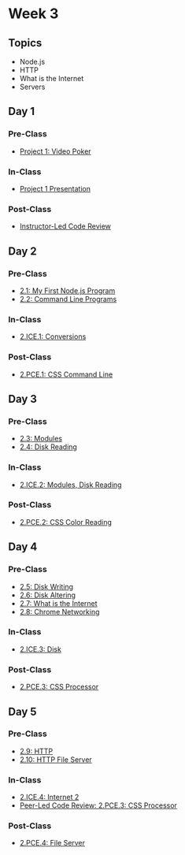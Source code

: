 # Week 3

## Topics

* Node.js
* HTTP
* What is the Internet
* Servers

## Day 1

### Pre-Class

* [Project 1: Video Poker](../../projects/project-1-video-poker.md)

### In-Class

* [Project 1 Presentation](../../projects/project-1-video-poker.md)

### Post-Class

* [Instructor-Led Code Review](../../course-logistics/course-methodology.md#instructor-led-code-review)

## **Day 2**

### Pre-Class

* [2.1: My First Node.js Program](../../2-back-end-basics/2.1-my-first-node-program.md)
* [2.2: Command Line Programs](../../2-back-end-basics/2.2-command-line-programs.md)

### **In-Class**

* [2.ICE.1: Conversions](../../2-back-end-basics/2.ice-in-class-exercises/2.ice.1-conversions.md)

### Post-Class

* [2.PCE.1: CSS Command Line](../../2-back-end-basics/2.pce-post-class-exercises/2.pce.1-css-command-line.md)

## Day 3

### Pre-Class

* [2.3: Modules](../../2-back-end-basics/2.3-modules.md)
* [2.4: Disk Reading](../../2-back-end-basics/2.4-disk-reading.md)

### In-Class

* [2.ICE.2: Modules, Disk Reading](../../2-back-end-basics/2.ice-in-class-exercises/2.ice.2-modules-disk-reading.md)

### Post-Class

* [2.PCE.2: CSS Color Reading](../../2-back-end-basics/2.pce-post-class-exercises/2.pce.2-css-color-reading.md)

## Day 4

### Pre-Class

* [2.5: Disk Writing](../../2-back-end-basics/2.5-disk-writing.md)
* [2.6: Disk Altering](../../2-back-end-basics/2.6-altering-disk-files.md)
* [2.7: What is the Internet](../../2-back-end-basics/2.7-what-is-the-internet.md)
* [2.8: Chrome Networking](../../2-back-end-basics/2.8-chrome-networking.md)

### In-Class

* [2.ICE.3: Disk](../../2-back-end-basics/2.ice-in-class-exercises/2.ice.3-disk.md)

### Post-Class

* [2.PCE.3: CSS Processor](../../2-back-end-basics/2.pce-post-class-exercises/2.pce.3-css-processor.md)

## Day 5

### Pre-Class

* [2.9: HTTP](../../2-back-end-basics/2.9-http.md)
* [2.10: HTTP File Server](../../2-back-end-basics/2.10-http-file-server.md)

### **In-Class**

* [2.ICE.4: Internet 2](../../2-back-end-basics/2.ice-in-class-exercises/2.ice.4-internet.md)
* [Peer-Led Code Review: 2.PCE.3: CSS Processor](../../course-logistics/course-methodology.md#peer-led-code-review)

### Post-Class

* [2.PCE.4: File Server](../../2-back-end-basics/2.pce-post-class-exercises/2.pce.4-file-server.md)

